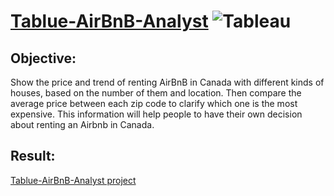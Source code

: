 # [Tablue-AirBnB-Analyst](https://public.tableau.com/app/profile/gia.bao.tran6687/viz/AirBnBAnalystProject/Dashboard1) ![Tableau](https://img.shields.io/badge/-Tableau-000?&logo=Tableau) 

## Objective:
Show the price and trend of renting AirBnB in Canada with different kinds of houses, based on the number of them and location. Then compare the average price between each zip code to clarify which one is the most expensive.
This information will help people to have their own decision about renting an Airbnb in Canada.

## Result:
[Tablue-AirBnB-Analyst project](https://public.tableau.com/app/profile/gia.bao.tran6687/viz/AirBnBAnalystProject/Dashboard1)
